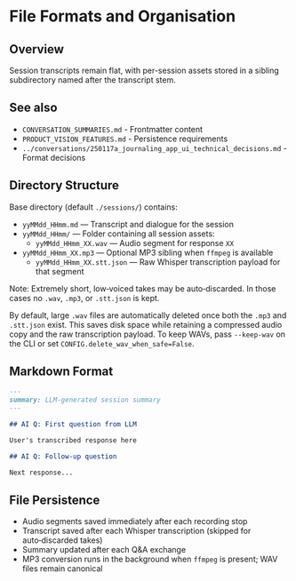 # File Formats and Organisation

## Overview

Session transcripts remain flat, with per-session assets stored in a sibling subdirectory named after the transcript stem.

## See also

- `CONVERSATION_SUMMARIES.md` - Frontmatter content
- `PRODUCT_VISION_FEATURES.md` - Persistence requirements
- `../conversations/250117a_journaling_app_ui_technical_decisions.md` - Format decisions

## Directory Structure

Base directory (default `./sessions/`) contains:
- `yyMMdd_HHmm.md` — Transcript and dialogue for the session
- `yyMMdd_HHmm/` — Folder containing all session assets:
  - `yyMMdd_HHmm_XX.wav` — Audio segment for response `XX`
- `yyMMdd_HHmm_XX.mp3` — Optional MP3 sibling when `ffmpeg` is available
  - `yyMMdd_HHmm_XX.stt.json` — Raw Whisper transcription payload for that segment

Note: Extremely short, low‑voiced takes may be auto‑discarded. In those cases no `.wav`, `.mp3`, or `.stt.json` is kept.

By default, large `.wav` files are automatically deleted once both the `.mp3` and `.stt.json` exist. This saves disk space while retaining a compressed audio copy and the raw transcription payload. To keep WAVs, pass `--keep-wav` on the CLI or set `CONFIG.delete_wav_when_safe=False`.

## Markdown Format

```markdown
---
summary: LLM-generated session summary
---

## AI Q: First question from LLM

User's transcribed response here

## AI Q: Follow-up question

Next response...
```

## File Persistence

- Audio segments saved immediately after each recording stop
- Transcript saved after each Whisper transcription (skipped for auto‑discarded takes)
- Summary updated after each Q&A exchange
- MP3 conversion runs in the background when `ffmpeg` is present; WAV files remain canonical
